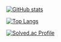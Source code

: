 
[![GitHub stats](https://github-readme-stats.vercel.app/api?username=hwhyeons&count_private=true&show_icons=true)](https://github.com/anuraghazra/github-readme-stats)

[![Top Langs](https://github-readme-stats.vercel.app/api/top-langs/?username=hwhyeons&layout=compact)](https://github.com/anuraghazra/github-readme-stats)

[![Solved.ac Profile](http://mazassumnida.wtf/api/v2/generate_badge?boj=hs101510)](https://solved.ac/hs101510)

<!--
**hwhyeons/hwhyeons** is a ✨ _special_ ✨ repository because its `README.md` (this file) appears on your GitHub profile.

Here are some ideas to get you started:

- 🔭 I’m currently working on ...
- 🌱 I’m currently learning ...
- 👯 I’m looking to collaborate on ...
- 🤔 I’m looking for help with ...
- 💬 Ask me about ...
- 📫 How to reach me: ...
- 😄 Pronouns: ...
- ⚡ Fun fact: ...
-->

